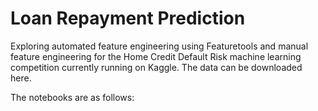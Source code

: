 # Loan Repayment Prediction

Exploring automated feature engineering using Featuretools and manual feature engineering
for the Home Credit Default Risk machine learning competition currently running on Kaggle.
The data can be downloaded here.

The notebooks are as follows:



